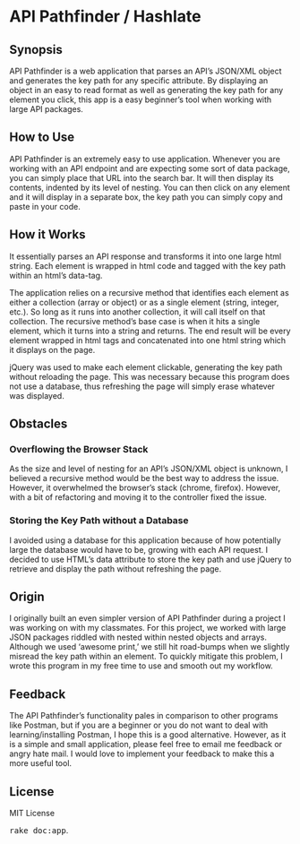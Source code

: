 # API Pathfinder / Hashlate

## Synopsis
API Pathfinder is a web application that parses an API’s JSON/XML object and generates the key path for any specific attribute. By displaying an object in an easy to read format as well as generating the key path for any element you click, this app is a easy beginner’s tool when working with large API packages.

## How to Use
API Pathfinder is an extremely easy to use application. Whenever you are working with an API endpoint and are expecting some sort of data package, you can simply place that URL into the search bar. It will then display its contents, indented by its level of nesting. You can then click on any element and it will display in a separate box, the key path you can simply copy and paste in your code.

## How it Works
It essentially parses an API response and transforms it into one large html string. Each element is wrapped in html code and tagged with the key path within an html’s data-tag.

The application relies on a recursive method that identifies each element as either a collection (array or object) or as a single element (string, integer, etc.). So long as it runs into another collection, it will call itself on that collection. The recursive method’s base case is when it hits a single element, which it turns into a string and returns. The end result will be every element wrapped in html tags and concatenated into one html string which it displays on the page.

jQuery was used to make each element clickable, generating the key path without reloading the page. This was necessary because this program does not use a database, thus refreshing the page will simply erase whatever was displayed.

## Obstacles
### Overflowing the Browser Stack
As the size and level of nesting for an API’s JSON/XML object is unknown, I believed a recursive method would be the best way to address the issue. However, it overwhelmed the browser’s stack (chrome, firefox). However, with a bit of refactoring and moving it to the controller fixed the issue.

### Storing the Key Path without a Database
I avoided using a database for this application because of how potentially large the database would have to be, growing with each API request. I decided to use HTML’s data attribute to store the key path and use jQuery to retrieve and display the path without refreshing the page.


## Origin
I originally built an even simpler version of API Pathfinder during a project I was working on with my classmates. For this project, we worked with large JSON packages riddled with nested within nested objects and arrays. Although we used ‘awesome print,’ we still hit road-bumps when we slightly misread the key path within an element. To quickly mitigate this problem, I wrote this program in my free time to use and smooth out my workflow.

## Feedback
The API Pathfinder’s functionality pales in comparison to other programs like Postman, but if you are a beginner or you do not want to deal with learning/installing Postman, I hope this is a good alternative. However, as it is a simple and small application, please feel free to email me feedback or angry hate mail. I would love to implement your feedback to make this a more useful tool.

## License
MIT License




<tt>rake doc:app</tt>.
